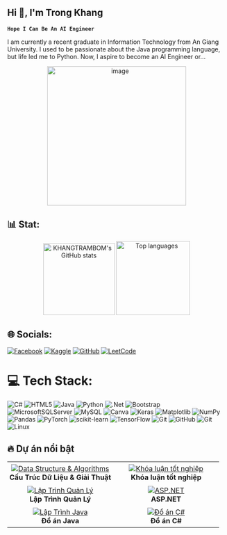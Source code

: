 ## Hi 👋, I'm Trong Khang
**`Hope I Can Be An AI Engineer`**

I am currently a recent graduate in Information Technology from An Giang University. I used to be passionate about the Java programming language, but life led me to Python. Now, I aspire to become an AI Engineer or...

<div align="center" style="display: flex; justify-content: center; gap: 10px;">
  <img width="320" height="320" alt="image" src="https://github.com/user-attachments/assets/9f2f3eb9-5ce7-415b-bc2b-b98d59a7b4b0" />
</div>

## 📊 Stat:
<p align="center">
  <img
    src="https://github-readme-stats.vercel.app/api?username=KHANGTRAMBOM&show_icons=true&theme=dracula"
    alt="KHANGTRAMBOM's GitHub stats"
    height="165"
  />
  <img
    src="https://github-readme-stats.vercel.app/api/top-langs/?username=KHANGTRAMBOM&layout=compact&theme=dracula"
    alt="Top languages"
    height="170"
  />
</p>


## 🌐 Socials:
[![Facebook](https://img.shields.io/badge/Facebook-%231877F2.svg?logo=Facebook&logoColor=white)](https://www.facebook.com/nguyentrongkhang.127) [![Kaggle](https://img.shields.io/badge/Kaggle-%23006ABC.svg?logo=Kaggle&logoColor=white)](https://www.kaggle.com/trongkhang) [![GitHub](https://img.shields.io/badge/GitHub-%2312100E.svg?logo=github&logoColor=white)](https://github.com/khangtrambom) [![LeetCode](https://img.shields.io/badge/LeetCode-%230E0E0E.svg?logo=leetcode&logoColor=F79F1B)](https://leetcode.com/u/khangtrambom/)


# 💻 Tech Stack:

![C#](https://img.shields.io/badge/c%23-%23239120.svg?style=for-the-badge&logo=csharp&logoColor=white) ![HTML5](https://img.shields.io/badge/html5-%23E34F26.svg?style=for-the-badge&logo=html5&logoColor=white) ![Java](https://img.shields.io/badge/java-%23ED8B00.svg?style=for-the-badge&logo=openjdk&logoColor=white) ![Python](https://img.shields.io/badge/python-3670A0?style=for-the-badge&logo=python&logoColor=ffdd54) ![.Net](https://img.shields.io/badge/.NET-5C2D91?style=for-the-badge&logo=.net&logoColor=white) ![Bootstrap](https://img.shields.io/badge/bootstrap-%238511FA.svg?style=for-the-badge&logo=bootstrap&logoColor=white) ![MicrosoftSQLServer](https://img.shields.io/badge/Microsoft%20SQL%20Server-CC2927?style=for-the-badge&logo=microsoft%20sql%20server&logoColor=white) ![MySQL](https://img.shields.io/badge/mysql-4479A1.svg?style=for-the-badge&logo=mysql&logoColor=white) ![Canva](https://img.shields.io/badge/Canva-%2300C4CC.svg?style=for-the-badge&logo=Canva&logoColor=white) ![Keras](https://img.shields.io/badge/Keras-%23D00000.svg?style=for-the-badge&logo=Keras&logoColor=white) ![Matplotlib](https://img.shields.io/badge/Matplotlib-%23ffffff.svg?style=for-the-badge&logo=Matplotlib&logoColor=black) ![NumPy](https://img.shields.io/badge/numpy-%23013243.svg?style=for-the-badge&logo=numpy&logoColor=white) ![Pandas](https://img.shields.io/badge/pandas-%23150458.svg?style=for-the-badge&logo=pandas&logoColor=white) ![PyTorch](https://img.shields.io/badge/PyTorch-%23EE4C2C.svg?style=for-the-badge&logo=PyTorch&logoColor=white) ![scikit-learn](https://img.shields.io/badge/scikit--learn-%23F7931E.svg?style=for-the-badge&logo=scikit-learn&logoColor=white) ![TensorFlow](https://img.shields.io/badge/TensorFlow-%23FF6F00.svg?style=for-the-badge&logo=TensorFlow&logoColor=white) ![Git](https://img.shields.io/badge/git-%23F05033.svg?style=for-the-badge&logo=git&logoColor=white) ![GitHub](https://img.shields.io/badge/github-%23121011.svg?style=for-the-badge&logo=github&logoColor=white) ![Git](https://img.shields.io/badge/git-%23F05032.svg?style=for-the-badge&logo=git&logoColor=white) ![Linux](https://img.shields.io/badge/linux-%23000000.svg?style=for-the-badge&logo=linux&logoColor=white)

## 🔥 Dự án nổi bật

<div align="center">
  <table style="border-collapse: collapse; border: none;">
    <tr>
      <td align="center" width="50%" style="border: none; padding: 5px;">
        <a href="https://github.com/khangtrambom/Data-Structure-And-Algorithms-Python-">
          <img alt="Data Structure & Algorithms"
               src="https://github-readme-stats.vercel.app/api/pin/?username=khangtrambom&repo=Data-Structure-And-Algorithms-Python-&theme=dracula&hide_border=true&border_radius=10" />
        </a>
        <br />
        <b>Cấu Trúc Dữ Liệu & Giải Thuật</b>
      </td>
      <td align="center" width="50%" style="border: none; padding: 5px;">
        <a href="https://github.com/khangtrambom/KLTN">
          <img alt="Khóa luận tốt nghiệp"
               src="https://github-readme-stats.vercel.app/api/pin/?username=khangtrambom&repo=KLTN&theme=dracula&hide_border=true&border_radius=10" />
        </a>
        <br />
        <b>Khóa luận tốt nghiệp</b>
      </td>
    </tr>
    <tr>
      <td align="center" width="50%" style="border: none; padding: 5px;">
        <a href="https://github.com/KHANGTRAMBOM/LTQL">
          <img alt="Lập Trình Quản Lý"
               src="https://github-readme-stats.vercel.app/api/pin/?username=KHANGTRAMBOM&repo=LTQL&theme=dracula&hide_border=true&border_radius=10" />
        </a>
        <br />
        <b>Lập Trình Quản Lý</b>
      </td>
      <td align="center" width="50%" style="border: none; padding: 5px;">
        <a href="https://github.com/KHANGTRAMBOM/ASP.NET">
          <img alt="ASP.NET"
               src="https://github-readme-stats.vercel.app/api/pin/?username=KHANGTRAMBOM&repo=ASP.NET&theme=dracula&hide_border=true&border_radius=10" />
        </a>
        <br />
        <b>ASP.NET</b>
      </td>
    </tr>
    <tr>
      <td align="center" width="50%" style="border: none; padding: 5px;">
        <a href="https://github.com/KHANGTRAMBOM/Do-an-Java">
          <img alt="Lập Trình Java"
               src="https://github-readme-stats.vercel.app/api/pin/?username=KHANGTRAMBOM&repo=Do-an-Java&theme=dracula&hide_border=true&border_radius=10" />
        </a>
        <br />
        <b>Đồ án Java</b>
      </td>
      <td align="center" width="50%" style="border: none; padding: 5px;">
        <a href="https://github.com/KHANGTRAMBOM/Do-an-C-">
          <img alt="Đồ án C#"
               src="https://github-readme-stats.vercel.app/api/pin/?username=KHANGTRAMBOM&repo=Do-an-C-&theme=dracula&hide_border=true&border_radius=10" />
        </a>
        <br />
        <b>Đồ án C#</b>
      </td>
    </tr>
  </table>
</div>
